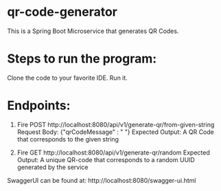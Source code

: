 # qr-code-generator
This is a Spring Boot Microservice that generates QR Codes.

# Steps to run the program:
Clone the code to your favorite IDE.
Run it.

# Endpoints:
1. Fire POST http://localhost:8080/api/v1/generate-qr/from-given-string
   Request Body: {"qrCodeMessage" : " "}
   Expected Output: A QR Code that corresponds to the given string

2. Fire GET http://localhost:8080/api/v1/generate-qr/random
   Expected Output: A unique QR-code that corresponds to a random UUID generated by the service
   
SwaggerUI can be found at: http://localhost:8080/swagger-ui.html
